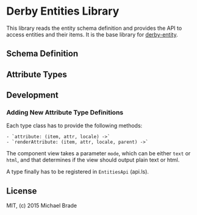 # Derby Entities Library

This library reads the entity schema definition and provides the API to access entities and their items.
It is the base library for [derby-entity](TODO).

## Schema Definition


## Attribute Types



## Development

### Adding New Attribute Type Definitions


Each type class has to provide the following methods:

    - `attribute: (item, attr, locale) ->`
    - `renderAttribute: (item, attr, locale, parent) ->`

The component view takes a parameter `mode`, which can be either `text` or `html`, and that determines
if the view should output plain text or html.

A type finally has to be registered in `EntitiesApi` (api.ls).


## License

MIT, (c) 2015 Michael Brade
